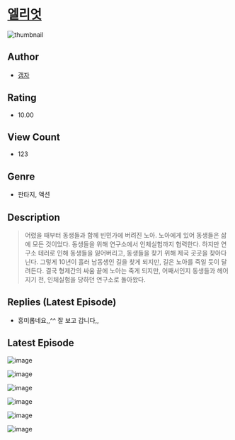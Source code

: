 # [엘리엇](https://comic.naver.com/challenge/list?titleId=810242)
![thumbnail](https://image-comic.pstatic.net/user_contents_data/challenge_comic/2023/05/23/351588/upload_3762867857405458790_480x623.jpeg)

## Author
- [갬자](https://comic.naver.com/artistTitle?id=351588)

## Rating
- 10.00

## View Count
- 123

## Genre
- 판타지, 액션

## Description
> 어렸을 때부터 동생들과 함께 빈민가에 버려진 노아. 노아에게 있어 동생들은 삶에 모든 것이었다. 동생들을 위해 연구소에서 인체실험까지 협력한다. 하지만 연구소 테러로 인해 동생들을 잃어버리고, 동생들을 찾기 위해 제국 곳곳을 찾아다닌다. 그렇게 10년이 흘러 남동생인 길을 찾게 되지만, 길은 노아를 죽일 듯이 달려든다. 결국 형제간의 싸움 끝에 노아는 죽게 되지만, 어째서인지 동생들과 헤어지기 전, 인체실험을 당하던 연구소로 돌아왔다.

## Replies (Latest Episode)
- 흥미롭네요,,^^ 잘 보고 갑니다,,

## Latest Episode
![image](https://image-comic.pstatic.net/user_contents_data/challenge_comic/2023/05/23/351588/upload_3630239078242476855.jpeg)

![image](https://image-comic.pstatic.net/user_contents_data/challenge_comic/2023/05/23/351588/upload_4121418410194449975.jpeg)

![image](https://image-comic.pstatic.net/user_contents_data/challenge_comic/2023/05/23/351588/upload_7149807886450910513.jpeg)

![image](https://image-comic.pstatic.net/user_contents_data/challenge_comic/2023/05/23/351588/upload_7075545548344813158.jpeg)

![image](https://image-comic.pstatic.net/user_contents_data/challenge_comic/2023/05/23/351588/upload_4121464800166830946.jpeg)

![image](https://image-comic.pstatic.net/user_contents_data/challenge_comic/2023/05/23/351588/upload_3703429165764327473.jpeg)
